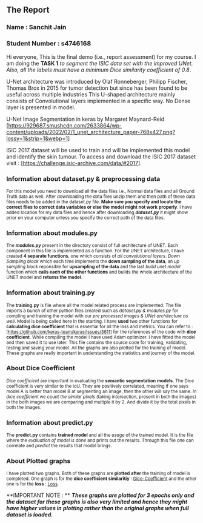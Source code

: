 ## The Report
### Name : **Sanchit Jain**
### Student Number : **s4746168**

Hi everyone, 
This is the final demo (i.e., report assessment) for my course.
I am doing the **TASK 1** *to segment the ISIC data set with the improved UNet.*
*Also, all the labels must have a minimum Dice similarity coefficient of 0.8*.

U-Net architecture was introduced by Olaf Ronneberger, Philipp Fischer, 
Thomas Brox in 2015 for tumor detection but since has been found to be 
useful across multiple industries This U-shaped architecture mainly 
consists of Convolutional layers implemented in a specific way. No Dense 
layer is presented in model. 

U-Net Image Segmentation in keras by Margaret Maynard-Reid 
[https://929687.smushcdn.com/2633864/wp-content/uploads/2022/02/1_unet_architecture_paper-768x427.png?lossy=1&strip=1&webp=1]

ISIC 2017 dataset will be used to train and will be implemented this 
model and identify the skin tumour. To access and download the ISIC 2017 
dataset visit : [https://challenge.isic-archive.com/data/#2017]. 

### Information about dataset.py & preprocessing data
<sub>For this model you need to download all the data files i.e., Normal data 
files and all Ground Truth data as well. After downloading the data 
files unzip them and then path of these data files needs to be added in 
the dataset.py file. **Make sure you specify and locate the correct** 
**files to correct data variables or else the model might not work** 
**properly**. I have added location for my data files and hence after 
downloading ***dataset.py*** it might show error on your computer unless 
you specify the correct path of the data files.</sub>

### Information about modules.py
<sub>The ***modules.py*** present in the directory consist of full architecture of 
UNET. Each component in this file is implemented as a function. For the 
UNET architecture, I have created **4 separate functions**, one which consists 
of _all convolutional layers_. _Down Sampling block_ which each time 
implements the **down sampling of the data**, an _up sampling block_ 
reponsible for **upsampling of the data** and the last _build unet model_ 
function which **calls each of the other functions** and builds the whole 
architecture of the UNET model and **returns the model**.</sub>

### Information about training.py
<sub>The **training.py** is file where all the model related process are 
implemented. The file imports a bunch of other python files created such 
as *_dataset.py & modules.py_* for compling and training the model with 
our *_pre processed images & UNet architecture as well_*. Model is being 
called here in the starting. I have **used** two other functions for 
**calculating dice coefficient** that is essential for all the loss and 
metrics. You can refer to : 
[https://github.com/keras-team/keras/issues/3611] for the references of 
the code with **dice coefficient**. While compiling the model I have 
used Adam optimizer. I have fitted the model and then saved it to use 
later. This file contains the source code for training, validating, 
testing and saving your model. All the graphs are also plotted for the 
training of model. These graphs are really important in understanding 
the statistics and journey of the model.</sub>

### About Dice Coefficient
<sub>*Dice coefficient* are _important_ in evaluating the **semantic segmentation** 
**models**. The Dice coefficient is very similar to the IoU. They are 
positively correlated, meaning if one says model A is better than model 
B at segmenting an image, then the other will say the same. *_In dice_* 
*_coefficient we count the similar pixels_* (taking intersection, present in 
both the images) in the both images we are comparing and multiple it by 
2. And divide it by the total pixels in both the images.</sub>

### Information about predict.py
<sub>The **predict.py** contains **trained model** and all the _usage_ of the 
trained model. It is the file where the *_evaluation of model is done_* and 
prints out the results. Through this file one can correlate and *predict* 
the results that model brings.</sub>

### About Plotted graphs
<sub> I have plotted two graphs. Both of these graphs are **plotted** 
**after** the training of model is completed. One graph is for the 
**dice coefficient similaritiy** : 
[Dice-Coefficient](images/dice-coef.png) 
and the other one is for the **loss** : 
[Loss](images/loss.png). 

**IMPORTANT NOTE : ** 
**_These graphs are plotted for 3 epochs only and the dataset for these_** 
**_graphs is also very limited and hence they might have higher values in_** 
**_plotting rather than the original graphs when full dataset is loaded._**
